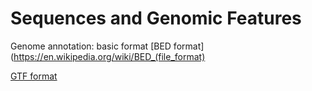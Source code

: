 # Sequences and Genomic Features

Genome annotation: basic format [BED format](https://en.wikipedia.org/wiki/BED_(file_format)

[GTF format](https://uswest.ensembl.org/info/website/upload/gff.html)


